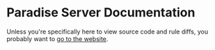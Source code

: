 # Paradise Server Documentation

Unless you're specifically here to view source code and rule diffs, you probably want to [go to the website](https://paradisebotlist.github.io/Server-Documentation/index.html).
